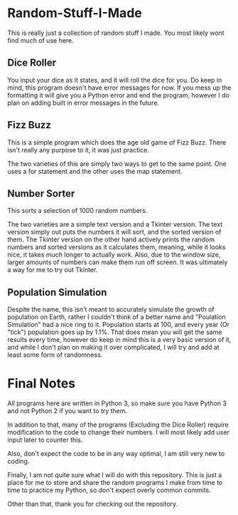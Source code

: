 # Random-Stuff-I-Made

This is really just a collection of random stuff I made. You most likely wont find much of use here.

## Dice Roller

You input your dice as it states, and it will roll the dice for you. Do keep in mind, this program doesn't have error messages for now. If you mess up the formatting it will give you a Python error and end the program, however I do plan on adding built in error messages in the future.

## Fizz Buzz

This is a simple program which does the age old game of Fizz Buzz. There isn't really any purpose to it, it was just practice.

The two varieties of this are simply two ways to get to the same point. One uses a for statement and the other uses the map statement.

## Number Sorter

This sorts a selection of 1000 random numbers.

The two varieties are a simple text version and a Tkinter version. The text version simply out puts the numbers it will sort, and the sorted version of them. The Tkinter version on the other hand actively prints the random numbers and sorted versions as it calculates them, meaning, while it looks nice, it takes much longer to actually work. Also, due to the window size, larger amounts of numbers can make them run off screen. It was ultimately a way for me to try out Tkinter.

## Population Simulation

Despite the name, this isn't meant to accurately simulate the growth of population on Earth, rather I couldn't think of a better name and "Poulation Simulation" had a nice ring to it. Population starts at 100, and every year (Or "tick") population goes up by 1.1%. That does mean you will get the same results every time, however do keep in mind this is a very basic version of it, and while I don't plan on making it over complicated, I will try and add at least some form of randomness.

# Final Notes

All programs here are written in Python 3, so make sure you have Python 3 and not Python 2 if you want to try them.

In addition to that, many of the programs (Excluding the Dice Roller) require modification to the code to change their numbers. I will most likely add user input later to counter this.

Also, don't expect the code to be in any way optimal, I am still very new to coding.

Finally, I am not quite sure what I will do with this repository. This is just a place for me to store and share the random programs I make from time to time to practice my Python, so don't expect overly common commits.

Other than that, thank you for checking out the repository.
